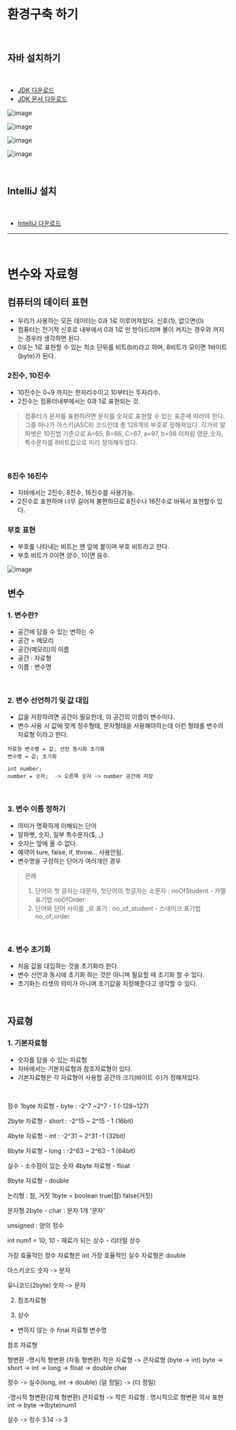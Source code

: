 # 환경구축 하기
<br>

## 자바 설치하기 
<br>

- <a href="https://www.oracle.com/kr/java/technologies/downloads/" target="_blank">JDK 다운로드</a>
- <a href="https://www.oracle.com/java/technologies/javase-jdk18-doc-downloads.html" target="_blank">JDK 문서 다운로드</a>

![image](https://github.com/Giyong8504/study/assets/128211712/4731eb37-a6b1-486d-b949-bea32d465828)

![image](https://github.com/Giyong8504/study/assets/128211712/076d1387-d9e8-4a51-86c5-192fee105983)

![image](https://github.com/Giyong8504/study/assets/128211712/85170272-b51c-4e55-b007-e0c2b54d6297)

![image](https://github.com/Giyong8504/study/assets/128211712/8e1752ff-f4b4-46c8-9e80-503086ce8f7d)

<br>

## IntelliJ 설치
<br>

- <a href="https://www.jetbrains.com/ko-kr/idea/" traget="_blank">IntelliJ 다운로드</a>

----------------
<br>

# 변수와 자료형

## 컴퓨터의 데이터 표현
- 우리가 사용하는 모든 데이터는 0과 1로 이루어져있다. 신호(1), 없으면(0)
- 컴퓨터는 전기적 신호로 내부에서 0과 1로 만 받아드리며 불이 켜지는 경우와 꺼지는 경우라 생각하면 된다.
- 0또는 1로 표현할 수 있는 최소 단위를 비트(bit)라고 하며, 8비트가 모이면 1바이트(byte)가 된다.


### 2진수, 10진수
- 10진수는  0~9 까지는 한자리수이고 10부터는 두자리수.
- 2진수는 컴퓨터내부에서는 0과 1로 표현되는 것.
  <br>
  
> 컴퓨터가 문자를 표현하려면 문자를 숫자로 표현할 수 있는 표준에 따라야 한다. 그중 하나가 아스키(ASCII) 코드인데 총 128개의 부호로 정해져있다.
> 각가의 알파벳은 10진법 기준으로 A=65, B=66, C=67, a=97, b=98 이처럼 영문,숫자,특수문자를 8비트값으로 미리 정의해두었다.
<br>

### 8진수 16진수
- 자바에서는 2진수, 8진수, 16진수를 사용가능.
- 2진수로 표현하며 너무 길어져 불편하므로 8진수나 16진수로 바꿔서 표현할수 있다.

### 부호 표현
- 부호를 나타내는 비트는 맨 앞에 붙이며 부호 비트라고 한다.
- 부호 비트가 0이면 양수, 1이면 음수.
  
![image](https://github.com/Giyong8504/study/assets/128211712/86ca417b-d166-4e6c-94cf-57d808fb6975)
<br>

## 변수

### 1. 변수란?
 - 공간에 담을 수 있는 변하는 수
 - 공간 = 메모리
 - 공간(메모리)의 이름
 - 공간 : 자료형
 - 이름 : 변수명
<br>

### 2. 변수 선언하기 및 값 대입
- 값을 저장하려면 공간이 필요한데, 이 공간의 이름이 변수이다.
- 변수 사용 시 값에 맞게 정수형태, 문자형태을 사용해야하는데 이런 형태를 변수의 자료형 이라고 한다.
```
자료형 변수명 = 값; 선언 동시화 초기화
변수명 = 값; 초기화
 
int number;
number = 숫자;  -> 오른쪽 숫자 -> number 공간에 저장
```
<br>

### 3. 변수 이름 정하기
- 의미가 명확하게 이해되는 단어
- 알파벳, 숫자, 일부 특수문자($, _)
- 숫자는 앞에 올 수 없다.
- 예약어
    ture, false, if, throw... 사용안됨.
- 변수명을 구성하는 단어가 여러개인 경우
> 관례
>  1. 단어의 첫 글자는 대문자, 첫단어의 첫글자는 소문자 : noOfStudent  - 카멜 표기법 noOfOrder
>  2. 단어와 단어 사이를 _로 표기 : no_of_student - 스네이크 표기법 no_of_order
<br>

### 4. 변수 초기화
- 처음 값을 대입하는 것을 초기화라 한다.
- 변수 선언과 동시에 초기화 하는 것은 아니며 필요할 때 초기화 할 수 있다.
- 초기화는 리셋의 의미가 아니며 초기값을 지정해준다고 생각할 수 있다.
<br>

## 자료형

### 1. 기본자료형
- 숫자를 담을 수 있는 자료형
- 자바에서는 기본자료형과 참조자료형이 있다.
- 기본자료형은 각 자료형이 사용할 공간의 크기(바이트 수)가 정해져있다.
<br>

  정수
  1byte 자료형 - byte : -2^7 ~2^7 - 1 (-128~127)
 
  2byte 자료형 - short : -2^15 ~ 2^15 - 1
  (16bit)

  4byte 자료형 - int : -2^31 ~ 2^31 -1 
  (32bit)  

  8byte 자료형 - long : -2^63 ~ 2^63 - 1
  (64bit)


  실수 - 소수점이 있는 숫자
  4byte 자료형 - float

  8byte 자료형 - double

  논리형 : 참, 거짓
	1byte = boolean
		true(참)
		false(거짓)
  
  문자형
     2byte - char
                     : 문자 1개
		 '문자'

  unsigned : 양의 정수

int num1 = 10;
10 - 재료가 되는 상수 - 리터럴 상수

가장 효율적인 정수 자료형은 int
가장 효율적인 실수 자료형은 double




  아스키코드
    숫자 -> 문자
    
  유니코드(2byte)
    숫자 -> 문자

  2. 참조자료형


  3. 상수 
   - 변하지 않는 수
   final 자료형 변수명
 

참조 자료형



형변환
-명시적 형변환 (자동 형변환)
작은 자료형 -> 큰자료형 (byte -> int)
byte -> short -> int -> long     -> float -> double
          char

정수 -> 실수(long, int -> double)
(덜 정밀) -> (더 정밀)

-명시적 형변환(강제 형변환)
큰자료형 -> 작은 자료형 : 명시적으로 형변환 의사 표현
int -> byte ->(byte)num1

실수 -> 정수
3.14 -> 3
